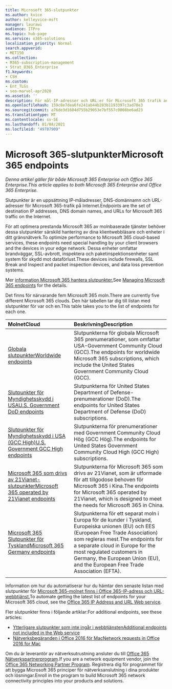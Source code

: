 ```yaml
---
title: Microsoft 365-slutpunkter
ms.author: kvice
author: kelleyvice-msft
manager: laurawi
audience: ITPro
ms.topic: hub-page
ms.service: o365-solutions
localization_priority: Normal
search.appverid:
- MET150
ms.collection:
- M365-subscription-management
- Strat_O365_Enterprise
f1.keywords:
- CSH
ms.custom:
- Ent_TLGs
- seo-marvel-apr2020
ms.assetid: ''
description: För mål-IP-adresser och URL:er för Microsoft 365 trafik använder du den här listan med artiklar för Internetslutpunkter för de Microsoft 365 molnen.
ms.openlocfilehash: 159c8e7dea6fe241ab44b283b1193397c3ad70e3
ms.sourcegitcommit: a76de3d1604d755b29053e7bf557c0008be6ad23
ms.translationtype: MT
ms.contentlocale: sv-SE
ms.lasthandoff: 01/08/2021
ms.locfileid: "49787909"
---
```

# <a name="microsoft-365-endpoints"></a><span data-ttu-id="2e89f-103">Microsoft 365-slutpunkter</span><span class="sxs-lookup"><span data-stu-id="2e89f-103">Microsoft 365 endpoints</span></span>

<span data-ttu-id="2e89f-104">*Denna artikel gäller för både Microsoft 365 Enterprise och Office 365 Enterprise.*</span><span class="sxs-lookup"><span data-stu-id="2e89f-104">*This article applies to both Microsoft 365 Enterprise and Office 365 Enterprise.*</span></span>

<span data-ttu-id="2e89f-105">Slutpunkter är en uppsättning IP-måladresser, DNS-domännamn och URL-adresser för Microsoft 365-trafik på Internet.</span><span class="sxs-lookup"><span data-stu-id="2e89f-105">Endpoints are the set of destination IP addresses, DNS domain names, and URLs for Microsoft 365 traffic on the Internet.</span></span> 

<span data-ttu-id="2e89f-106">För att optimera prestanda Microsoft 365 av molnbaserade tjänster behöver dessa slutpunkter särskild hantering av dina klientwebbläsare och enheter i ditt gränsnätverk.</span><span class="sxs-lookup"><span data-stu-id="2e89f-106">To optimize performance to Microsoft 365 cloud-based services, these endpoints need special handling by your client browsers and the devices in your edge network.</span></span> <span data-ttu-id="2e89f-107">Dessa enheter omfattar brandväggar, SSL-avbrott, inspektera och paketinspektionsenheter samt system för skydd mot dataförlust.</span><span class="sxs-lookup"><span data-stu-id="2e89f-107">These devices include firewalls, SSL Break and Inspect and packet inspection devices, and data loss prevention systems.</span></span>

<span data-ttu-id="2e89f-108">Mer [information Microsoft 365 hantera slutpunkter.](managing-office-365-endpoints.md)</span><span class="sxs-lookup"><span data-stu-id="2e89f-108">See [Managing Microsoft 365 endpoints](managing-office-365-endpoints.md) for the details.</span></span>

<span data-ttu-id="2e89f-109">Det finns för närvarande fem Microsoft 365 moln.</span><span class="sxs-lookup"><span data-stu-id="2e89f-109">There are currently five different Microsoft 365 clouds.</span></span> <span data-ttu-id="2e89f-110">Den här tabellen tar dig till listan med slutpunkter för var och en.</span><span class="sxs-lookup"><span data-stu-id="2e89f-110">This table takes you to the list of endpoints for each one.</span></span>

| <span data-ttu-id="2e89f-111">Molnet</span><span class="sxs-lookup"><span data-stu-id="2e89f-111">Cloud</span></span> | <span data-ttu-id="2e89f-112">Beskrivning</span><span class="sxs-lookup"><span data-stu-id="2e89f-112">Description</span></span> |
|:-------|:-----|
| [<span data-ttu-id="2e89f-113">Globala slutpunkter</span><span class="sxs-lookup"><span data-stu-id="2e89f-113">Worldwide endpoints</span></span>](urls-and-ip-address-ranges.md) | <span data-ttu-id="2e89f-114">Slutpunkterna för globala Microsoft 365 prenumerationer, som omfattar USA-Government Community Cloud (GCC).</span><span class="sxs-lookup"><span data-stu-id="2e89f-114">The endpoints for worldwide Microsoft 365 subscriptions, which include the United States Government Community Cloud (GCC).</span></span> |
| [<span data-ttu-id="2e89f-115">Slutpunkter för Myndighetsskydd i USA</span><span class="sxs-lookup"><span data-stu-id="2e89f-115">U.S. Government DoD endpoints</span></span>](microsoft-365-u-s-government-dod-endpoints.md) | <span data-ttu-id="2e89f-116">Slutpunkterna för United States Department of Defense-prenumerationer (DoD).</span><span class="sxs-lookup"><span data-stu-id="2e89f-116">The endpoints for United States Department of Defense (DoD) subscriptions.</span></span> |
| [<span data-ttu-id="2e89f-117">Slutpunkter för Myndighetsskydd i USA (GCC High)</span><span class="sxs-lookup"><span data-stu-id="2e89f-117">U.S. Government GCC High endpoints</span></span>](microsoft-365-u-s-government-gcc-high-endpoints.md) | <span data-ttu-id="2e89f-118">Slutpunkterna för prenumerationer med Government Community Cloud Hög (GCC Hög).</span><span class="sxs-lookup"><span data-stu-id="2e89f-118">The endpoints for United States Government Community Cloud High (GCC High) subscriptions.</span></span> |
| [<span data-ttu-id="2e89f-119">Microsoft 365 som drivs av 21Vianet-slutpunkter</span><span class="sxs-lookup"><span data-stu-id="2e89f-119">Microsoft 365 operated by 21Vianet endpoints</span></span>](urls-and-ip-address-ranges-21vianet.md) | <span data-ttu-id="2e89f-120">Slutpunkterna för Microsoft 365 som drivs av 21Vianet, som är utformade för att tillgodose behoven för Microsoft 365 i Kina.</span><span class="sxs-lookup"><span data-stu-id="2e89f-120">The endpoints for Microsoft 365 operated by 21Vianet, which is designed to meet the needs for Microsoft 365 in China.</span></span> |
| [<span data-ttu-id="2e89f-121">Microsoft 365 Slutpunkter för Tyskland</span><span class="sxs-lookup"><span data-stu-id="2e89f-121">Microsoft 365 Germany endpoints</span></span>](microsoft-365-germany-endpoints.md) | <span data-ttu-id="2e89f-122">Slutpunkterna för ett separat moln i Europa för de kunder i Tyskland, Europeiska unionen (EU) och EES (European Free Trade Association) som regleras mest.</span><span class="sxs-lookup"><span data-stu-id="2e89f-122">The endpoints for a separate cloud in Europe for the most regulated customers in Germany, the European Union (EU), and the European Free Trade Association (EFTA).</span></span> |
|||

<span data-ttu-id="2e89f-123">Information om hur du automatiserar hur du hämtar den senaste listan med slutpunkter för [Microsoft 365-molnet finns i Office 365-IP-adress och URL-webbtjänst.](microsoft-365-ip-web-service.md)</span><span class="sxs-lookup"><span data-stu-id="2e89f-123">To automate getting the latest list of endpoints for your Microsoft 365 cloud, see the [Office 365 IP Address and URL Web service](microsoft-365-ip-web-service.md).</span></span>

<span data-ttu-id="2e89f-124">Fler slutpunkter finns i följande artiklar:</span><span class="sxs-lookup"><span data-stu-id="2e89f-124">For additional endpoints, see these articles:</span></span>

- [<span data-ttu-id="2e89f-125">Ytterligare slutpunkter som inte ingår i webbtjänsten</span><span class="sxs-lookup"><span data-stu-id="2e89f-125">Additional endpoints not included in the Web service</span></span>](additional-office365-ip-addresses-and-urls.md)
- [<span data-ttu-id="2e89f-126">Nätverksbegäranden i Office 2016 för Mac</span><span class="sxs-lookup"><span data-stu-id="2e89f-126">Network requests in Office 2016 for Mac</span></span>](network-requests-in-office-2016-for-mac.md)

<span data-ttu-id="2e89f-127">Om du är leverantör av nätverksutrustning ansluter du till [Office 365 Nätverkspartnerprogram](microsoft-365-networking-partner-program.md).</span><span class="sxs-lookup"><span data-stu-id="2e89f-127">If you are a network equipment vendor, join the [Office 365 Networking Partner Program](microsoft-365-networking-partner-program.md).</span></span> <span data-ttu-id="2e89f-128">Registrera dig för programmet för att bygga Microsoft 365 principer för nätverksanslutning i dina produkter och lösningar.</span><span class="sxs-lookup"><span data-stu-id="2e89f-128">Enroll in the program to build Microsoft 365 network connectivity principles into your products and solutions.</span></span> 
